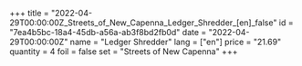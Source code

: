 +++
title = "2022-04-29T00:00:00Z_Streets_of_New_Capenna_Ledger_Shredder_[en]_false"
id = "7ea4b5bc-18a4-45db-a56a-ab3f8bd2fb0d"
date = "2022-04-29T00:00:00Z"
name = "Ledger Shredder"
lang = ["en"]
price = "21.69"
quantity = 4
foil = false
set = "Streets of New Capenna"
+++
